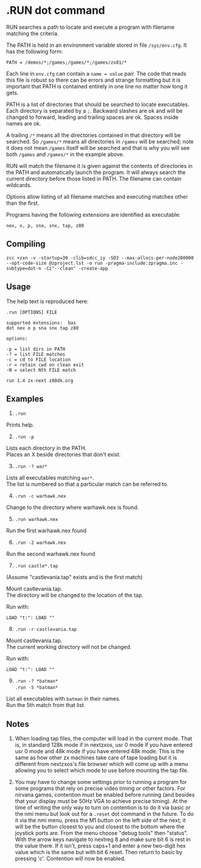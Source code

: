 # .RUN dot command

RUN searches a path to locate and execute a program with filename
matching the criteria.

The PATH is held in an environment variable stored in file
`/sys/env.cfg`.  It has the following form:

~~~
PATH = /demos/*;/games;/games/*;/games/zx81/*
~~~

Each line in `env.cfg` can contain a `name = value` pair.
The code that reads this file is robust so there can be errors
and strange formatting but it is important that PATH is
contained entirely in one line no matter how long it gets.

PATH is a list of directories that should be searched to
locate executables.  Each directory is separated by a `;`.
Backward slashes are ok and will be changed to forward, leading
and trailing spaces are ok.  Spaces inside names are ok.

A trailing `/*` means all the directories contained in that directory
will be searched.  So `/games/*` means all directories in `/games`
will be searched; note it does not mean `/games` itself will be
searched and that is why you will see both `/games` and `/games/*`
in the example above.

RUN will match the filename it is given against the contents of
directories in the PATH and automatically launch the program.  It
will always search the current directory before those listed in
PATH.  The filename can contain wildcards.

Options allow listing of all filename matches and executing
matches other than the first.

Programs having the following extensions are identified as executable:

~~~
nex, o, p, sna, snx, tap, z80
~~~

## Compiling

~~~
zcc +zxn -v -startup=30 -clib=sdcc_iy -SO3 --max-allocs-per-node200000 --opt-code-size @zproject.lst -o run -pragma-include:zpragma.inc -subtype=dot-n -Cz"--clean" -create-app
~~~

## Usage

The help text is reproduced here:

~~~
.run [OPTIONS] FILE

supported extensions:  bas
dot nex o p sna snx tap z80

options:

-p = list dirs in PATH
-? = list FILE matches
-c = cd to FILE location
-r = retain cwd on clean exit
-N = select Nth FILE match

run 1.4 zx-next z88dk.org
~~~

## Examples

1. `.run`

Prints help.

2. `.run -p`

Lists each directory in the PATH.<br>
Places an X beside directories that don't exist.

3. `.run -? war*`

Lists all executables matching `war*`.<br>
The list is numbered so that a particular match can be referred to.

4. `.run -c warhawk.nex`

Change to the directory where warhawk.nex is found.

5. `.run warhawk.nex`

Run the first warhawk.nex found

6. `.run -2 warhawk.nex`

Run the second warhawk.nex found

7. `.run castle*.tap`

(Assume "castlevania.tap" exists and is the first match)

Mount castlevania.tap.<br>
The directory will be changed to the location of the tap.

Run with:

`LOAD "t:": LOAD ""`

8. `.run -r castlevania.tap`

Mount castlevania.tap.<br>
The current working directory will not be changed.

Run with:

`LOAD "t:": LOAD ""`

9. `.run -? *batman*`<br>
   `.run -5 *batman*`

List all executables with `batman` in their names.<br>
Run the 5th match from that list.

## Notes

1. When loading tap files, the computer will load in the current mode.  That is, in standard 128k mode if in nextzxos, usr 0 mode if you have entered usr 0 mode and 48k mode if you have entered 48k mode.  This is the same as how other zx machines take care of tape loading but it is different from nextzxos's file browser which will come up with a menu allowing you to select which mode to use before mounting the tap file.

2. You may have to change some settings prior to running a program for some programs that rely on precise video timing or other factors.  For nirvana games, contention must be enabled before running (and besides that your display must be 50Hz VGA to achieve precise timing).  At the time of writing the only way to turn on contention is to do it via basic or the nmi menu but look out for a `.reset` dot command in the future.  To do it via the nmi menu, press the M1 button on the left side of the next; it will be the button closest to you and closest to the bottom where the joystick ports are.  From the menu choose "debug tools" then "status".  With the arrow keys navigate to nextreg 8 and make sure bit 6 is rest in the value there.  If it isn't, press caps+1 and enter a new two-digit hex value which is the same but with bit 6 reset.  Then return to basic by pressing 'c'.  Contention will now be enabled.
